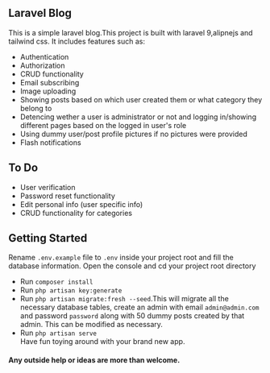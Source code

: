 ## Laravel Blog

This is a simple laravel blog.This project is built with laravel 9,alipnejs and tailwind css. It includes features such as:

- Authentication
- Authorization
- CRUD functionality
- Email subscribing
- Image uploading
- Showing posts based on which user created them or what category they belong to
- Detencing wether a user is administrator or not and logging in/showing different pages based on the logged in user's role
- Using dummy user/post profile pictures if no pictures were provided
- Flash notifications 

## To Do

- User verification
- Password reset functionality
- Edit personal info (user specific info)
- CRUD functionality for categories

## Getting Started

Rename `.env.example` file to `.env` inside your project root and fill the database information.
Open the console and cd your project root directory
- Run `composer install`
- Run `php artisan key:generate`
- Run `php artisan migrate:fresh --seed`.This will migrate all the necessary database tables, create an admin with email `admin@admin.com` and password `password` along with 50 dummy posts created by that admin. This can be modified as necessary.
- Run `php artisan serve`<br />
Have fun toying around with your brand new app.

#### Any outside help or ideas are more than welcome.
